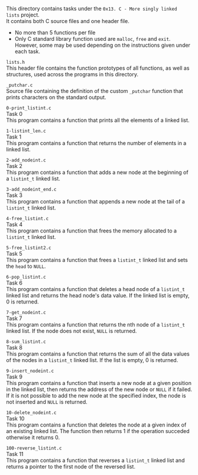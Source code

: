 This directory contains tasks under the `0x13. C - More singly linked lists` project.<br>
It contains both C source files and one header file.<br>
- No more than 5 functions per file
- Only C standard library function used are `malloc`, `free` and `exit`. However, some may be used depending on the instructions given under each task.


`lists.h`<br>
This header file contains the function prototypes of all functions, as well as structures, used across the programs in this directory.


`_putchar.c`<br>
Source file containing the definition of the custom `_putchar` function that prints characters on the standard output.


`0-print_listint.c`<br>
Task 0<br>
This program contains a function that prints all the elements of a linked list.

`1-listint_len.c`<br>
Task 1<br>
This program contains a function that returns the number of elements in a linked list.

`2-add_nodeint.c`<br>
Task 2<br>
This program contains a function that adds a new node at the beginning of a `listint_t` linked list.

`3-add_nodeint_end.c`<br>
Task 3<br>
This program contains a function that appends a new node at the tail of a `listint_t` linked list.

`4-free_listint.c`<br>
Task 4<br>
This program contains a function that frees the memory allocated to a `listint_t` linked list.

`5-free_listint2.c`<br>
Task 5<br>
This program contains a function that frees a `listint_t` linked list and sets the `head` to `NULL`.

`6-pop_listint.c`<br>
Task 6<br>
This program contains a function that deletes a head node of a `listint_t` linked list and returns the head node's data value.
If the linked list is empty, 0 is returned.

`7-get_nodeint.c`<br>
Task 7<br>
This program contains a function that returns the nth node of a `listint_t` linked list. If the node does not exist, `NULL` is returned.

`8-sum_listint.c`<br>
Task 8<br>
This program contains a function that returns the sum of all the data values of the nodes in a `listint_t` linked list.
If the list is empty, 0 is returned.

`9-insert_nodeint.c`<br>
Task 9<br>
This program contains a function that inserts a new node at a given position in the linked list, then returns the address of the new node or `NULL` if it failed.
If it is not possible to add the new node at the specified index, the node is not inserted and `NULL` is returned.

`10-delete_nodeint.c`<br>
Task 10<br>
This program contains a function that deletes the node at a given index of an existing linked list.
The function then returns 1 if the operation succeded otherwise it returns 0.

`100-reverse_listint.c`<br>
Task 11<br>
This program contains a function that reverses a `listint_t` linked list and returns a pointer to the first node of the reversed list.
